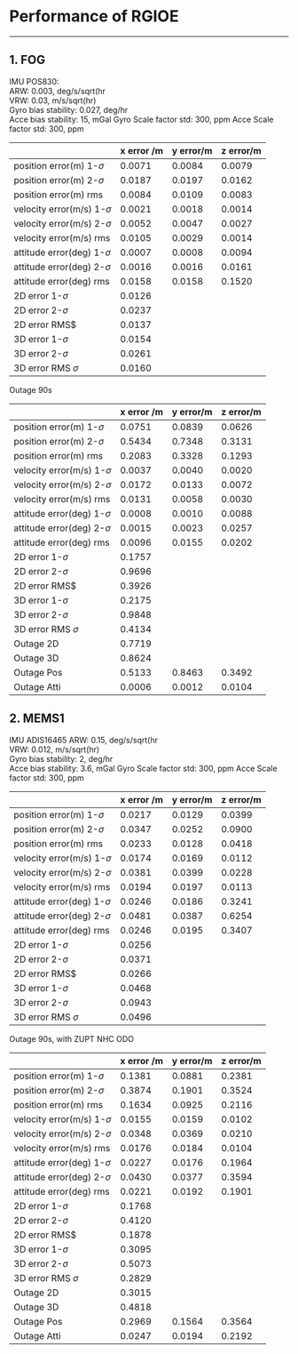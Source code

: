 # Performance of RGIOE

----
## 1. FOG
IMU POS830:    
ARW: 0.003, deg/s/sqrt(hr   
VRW: 0.03, m/s/sqrt(hr)   
Gyro bias stability: 0.027, deg/hr   
Acce bias stability: 15, mGal
Gyro Scale factor std: 300, ppm
Acce Scale factor std: 300, ppm

|                                | x error /m | y error/m | z error/m |
|--------------------------------|------------|-----------|-----------|
|  position error(m) 1-$\sigma$  |   0.0071   |   0.0084  |   0.0079  |
|  position error(m) 2-$\sigma$  |   0.0187   |   0.0197  |   0.0162  |
|     position error(m) rms      |   0.0084   |   0.0109  |   0.0083  |
| velocity error(m/s) 1-$\sigma$ |   0.0021   |   0.0018  |   0.0014  |
| velocity error(m/s) 2-$\sigma$ |   0.0052   |   0.0047  |   0.0027  |
|    velocity error(m/s) rms     |   0.0105   |   0.0029  |   0.0014  |
| attitude error(deg) 1-$\sigma$ |   0.0007   |   0.0008  |   0.0094  |
| attitude error(deg) 2-$\sigma$ |   0.0016   |   0.0016  |   0.0161  |
|    attitude error(deg) rms     |   0.0158   |   0.0158  |   0.1520  |
|      2D error 1-$\sigma$       |   0.0126   |           |           |
|      2D error 2-$\sigma$       |   0.0237   |           |           |
|         2D error RMS$          |   0.0137   |           |           |
|      3D error 1-$\sigma$       |   0.0154   |           |           |
|      3D error 2-$\sigma$       |   0.0261   |           |           |
|     3D error RMS $\sigma$      |   0.0160   |           |           |

Outage 90s

|                                | x error /m | y error/m | z error/m |
|--------------------------------|------------|-----------|-----------|
|  position error(m) 1-$\sigma$  |   0.0751   |   0.0839  |   0.0626  |
|  position error(m) 2-$\sigma$  |   0.5434   |   0.7348  |   0.3131  |
|     position error(m) rms      |   0.2083   |   0.3328  |   0.1293  |
| velocity error(m/s) 1-$\sigma$ |   0.0037   |   0.0040  |   0.0020  |
| velocity error(m/s) 2-$\sigma$ |   0.0172   |   0.0133  |   0.0072  |
|    velocity error(m/s) rms     |   0.0131   |   0.0058  |   0.0030  |
| attitude error(deg) 1-$\sigma$ |   0.0008   |   0.0010  |   0.0088  |
| attitude error(deg) 2-$\sigma$ |   0.0015   |   0.0023  |   0.0257  |
|    attitude error(deg) rms     |   0.0096   |   0.0155  |   0.0202  |
|      2D error 1-$\sigma$       |   0.1757   |           |           |
|      2D error 2-$\sigma$       |   0.9696   |           |           |
|         2D error RMS$          |   0.3926   |           |           |
|      3D error 1-$\sigma$       |   0.2175   |           |           |
|      3D error 2-$\sigma$       |   0.9848   |           |           |
|     3D error RMS $\sigma$      |   0.4134   |           |           |
|           Outage 2D            |   0.7719   |           |           |
|           Outage 3D            |   0.8624   |           |           |
|           Outage Pos           |   0.5133   |   0.8463  |   0.3492  |
|          Outage Atti           |   0.0006   |   0.0012  |   0.0104  |

## 2. MEMS1
IMU ADIS16465
ARW: 0.15, deg/s/sqrt(hr   
VRW: 0.012, m/s/sqrt(hr)   
Gyro bias stability: 2, deg/hr   
Acce bias stability:  3.6, mGal
Gyro Scale factor std: 300, ppm
Acce Scale factor std: 300, ppm

|                                | x error /m | y error/m | z error/m |
|--------------------------------|------------|-----------|-----------|
|  position error(m) 1-$\sigma$  |   0.0217   |   0.0129  |   0.0399  |
|  position error(m) 2-$\sigma$  |   0.0347   |   0.0252  |   0.0900  |
|     position error(m) rms      |   0.0233   |   0.0128  |   0.0418  |
| velocity error(m/s) 1-$\sigma$ |   0.0174   |   0.0169  |   0.0112  |
| velocity error(m/s) 2-$\sigma$ |   0.0381   |   0.0399  |   0.0228  |
|    velocity error(m/s) rms     |   0.0194   |   0.0197  |   0.0113  |
| attitude error(deg) 1-$\sigma$ |   0.0246   |   0.0186  |   0.3241  |
| attitude error(deg) 2-$\sigma$ |   0.0481   |   0.0387  |   0.6254  |
|    attitude error(deg) rms     |   0.0246   |   0.0195  |   0.3407  |
|      2D error 1-$\sigma$       |   0.0256   |           |           |
|      2D error 2-$\sigma$       |   0.0371   |           |           |
|         2D error RMS$          |   0.0266   |           |           |
|      3D error 1-$\sigma$       |   0.0468   |           |           |
|      3D error 2-$\sigma$       |   0.0943   |           |           |
|     3D error RMS $\sigma$      |   0.0496   |           |           |

Outage 90s, with ZUPT NHC ODO 

|                                | x error /m | y error/m | z error/m |
|--------------------------------|------------|-----------|-----------|
|  position error(m) 1-$\sigma$  |   0.1381   |   0.0881  |   0.2381  |
|  position error(m) 2-$\sigma$  |   0.3874   |   0.1901  |   0.3524  |
|     position error(m) rms      |   0.1634   |   0.0925  |   0.2116  |
| velocity error(m/s) 1-$\sigma$ |   0.0155   |   0.0159  |   0.0102  |
| velocity error(m/s) 2-$\sigma$ |   0.0348   |   0.0369  |   0.0210  |
|    velocity error(m/s) rms     |   0.0176   |   0.0184  |   0.0104  |
| attitude error(deg) 1-$\sigma$ |   0.0227   |   0.0176  |   0.1964  |
| attitude error(deg) 2-$\sigma$ |   0.0430   |   0.0377  |   0.3594  |
|    attitude error(deg) rms     |   0.0221   |   0.0192  |   0.1901  |
|      2D error 1-$\sigma$       |   0.1768   |           |           |
|      2D error 2-$\sigma$       |   0.4120   |           |           |
|         2D error RMS$          |   0.1878   |           |           |
|      3D error 1-$\sigma$       |   0.3095   |           |           |
|      3D error 2-$\sigma$       |   0.5073   |           |           |
|     3D error RMS $\sigma$      |   0.2829   |           |           |
|           Outage 2D            |   0.3015   |           |           |
|           Outage 3D            |   0.4818   |           |           |
|           Outage Pos           |   0.2969   |   0.1564  |   0.3564  |
|          Outage Atti           |   0.0247   |   0.0194  |   0.2192  |
